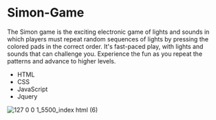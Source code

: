 # Simon-Game
The Simon game is the exciting electronic game of lights and sounds in which players must repeat random sequences of lights by pressing the colored pads in the correct order. It's fast-paced play, with lights and sounds that can challenge you. Experience the fun as you repeat the patterns and advance to higher levels.

* HTML
* CSS
* JavaScript
* Jquery

![127 0 0 1_5500_index html (6)](https://user-images.githubusercontent.com/91674419/183666603-999c500b-c50a-4ca1-93e7-8ccd264d4483.png)
